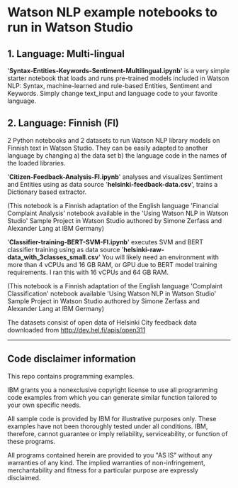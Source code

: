 # Watson NLP example notebooks to run in Watson Studio

## 1. Language: Multi-lingual

'**Syntax-Entities-Keywords-Sentiment-Multilingual.ipynb**' is a very simple starter notebook that loads and runs pre-trained models included in Watson NLP: Syntax, machine-learned and rule-based Entities, Sentiment and Keywords. Simply change text_input and language code to your favorite language.

## 2. Language: Finnish (FI)

2 Python notebooks and 2 datasets to run Watson NLP library models on Finnish text in Watson Studio. They can be easily adapted to another language by changing a) the data set b) the language code in the names of the loaded libraries.

'**Citizen-Feedback-Analysis-FI.ipynb**' analyses and visualizes Sentiment and Entities using as data source '**helsinki-feedback-data.csv**', trains a Dictionary based extractor. 

(This notebook is a Finnish adaptation of the English language 'Financial Complaint Analysis' notebook available in the 'Using Watson NLP in Watson Studio' Sample Project in Watson Studio authored by Simone Zerfass and Alexander Lang at IBM Germany)

'**Classifier-training-BERT-SVM-FI.ipynb**' executes SVM and BERT classifier training using as data source '**helsinki-raw-data_with_3classes_small.csv**'
You will likely need an environment with more than 4 vCPUs and 16 GB RAM, or GPU due to BERT model training requirements. I ran this with 16 vCPUs and 64 GB RAM.

(This notebook is a Finnish adaptation of the English language 'Complaint Classification' notebook available 'Using Watson NLP in Watson Studio' Sample Project in Watson Studio authored by Simone Zerfass and Alexander Lang at IBM Germany)

The datasets consist of open data of Helsinki City feedback data downloaded from http://dev.hel.fi/apis/open311

-----------------------------------------------------

## Code disclaimer information 

This repo contains programming examples.

IBM grants you a nonexclusive copyright license to use all programming code examples from which you can generate similar function tailored to your own specific needs.

All sample code is provided by IBM for illustrative purposes only. These examples have not been thoroughly tested under all conditions. IBM, therefore, cannot guarantee or imply reliability, serviceability, or function of these programs.

All programs contained herein are provided to you "AS IS" without any warranties of any kind. The implied warranties of non-infringement, merchantability and fitness for a particular purpose are expressly disclaimed.
